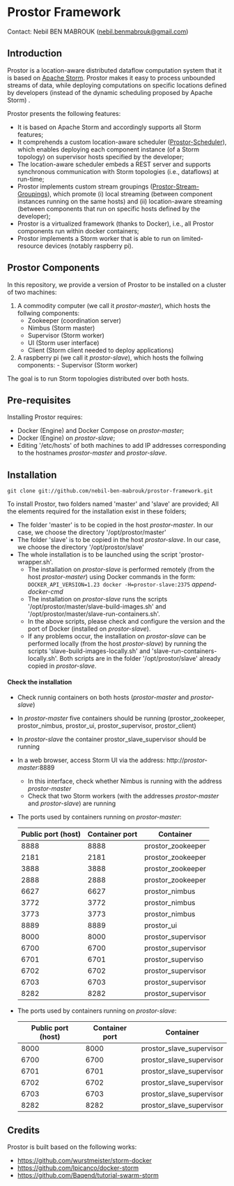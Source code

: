 # Prostor Framework

Contact: Nebil BEN MABROUK (nebil.benmabrouk@gmail.com)

## Introduction

Prostor is a location-aware distributed dataflow computation system that it is based on [Apache Storm](http://storm.apache.org/). Prostor makes it easy to process unbounded streams of data, while deploying computations on specific locations defined by developers (instead of the dynamic scheduling proposed by Apache Storm) . 

Prostor presents the following features:

- It is based on Apache Storm and accordingly supports all Storm features;
- It comprehends a custom location-aware scheduler ([Prostor-Scheduler](https://github.com/nebil-ben-mabrouk/Prostor-Scheduler)), which enables deploying each component instance (of a Storm topology) on supervisor hosts specified by the developer;
- The location-aware scheduler embeds a REST server and supports synchronous communication with Storm topologies (i.e., dataflows) at run-time;
- Prostor implements custom stream groupings ([Prostor-Stream-Groupings](https://github.com/nebil-ben-mabrouk/Prostor-Stream-Groupings)), which promote (i) local streaming (between component instances running on the same hosts) and (ii) location-aware streaming (between components that run on specific hosts defined by the developer);
- Prostor is a virtualized framework (thanks to Docker), i.e., all Prostor components run within docker containers;
- Prostor implements a Storm worker that is able to run on limited-resource devices (notably raspberry pi).

## Prostor Components
In this repository, we provide a version of Prostor to be installed on a cluster of two machines:

1.  A commodity computer (we call it *prostor-master*),  which hosts the follwing components:
	- Zookeeper (coordination server)
	- Nimbus (Storm master)
	- Supervisor (Storm worker)
	- UI (Storm user interface)
	- Client (Storm client needed to deploy applications)
2.   A raspberry pi (we call it *prostor-slave*), which hosts the follwing components:
	- Supervisor (Storm worker)

The goal is to run Storm topologies distributed over both hosts.

## Pre-requisites
Installing Prostor requires:

- Docker (Engine) and Docker Compose on *prostor-master*;
- Docker (Engine) on *prostor-slave*;
- Editing '/etc/hosts' of both machines to add IP addresses corresponding to the hostnames *prostor-master* and *prostor-slave*.

## Installation
```
git clone git://github.com/nebil-ben-mabrouk/prostor-framework.git
```
To install Prostor, two folders named 'master' and 'slave' are provided; All the elements required for the installation exist in these folders;

- The folder 'master' is to be copied in the host *prostor-master*. In our case, we choose the directory '/opt/prostor/master'
- The folder 'slave' is to be copied in the host *prostor-slave*. In our case, we choose the directory '/opt/prostor/slave'
- The whole installation is to be launched using the script 'prostor-wrapper.sh'.
	- The installation on *prostor-slave* is performed remotely (from the host *prostor-master*) using Docker commands in the form: 
	``` DOCKER_API_VERSION=1.23 docker -H=prostor-slave:2375```  *append-docker-cmd*
	- The installation on *prostor-slave*  runs the scripts '/opt/prostor/master/slave-build-images.sh' and '/opt/prostor/master/slave-run-containers.sh'.
	- In the above scripts, please check and configure the version and the port of Docker (installed on *prostor-slave*). 
	- If any problems occur, the installation on *prostor-slave* can be performed locally (from the host *prostor-slave*) by running the scripts 'slave-build-images-locally.sh' and 'slave-run-containers-locally.sh'. Both scripts are in the folder '/opt/prostor/slave' already copied in *prostor-slave*.
	
#### Check the installation
- Check runnig containers on both hosts (*prostor-master* and *prostor-slave*)
- In *prostor-master* five containers should be running (prostor\_zookeeper, prostor\_nimbus, prostor\_ui, prostor\_supervisor, prostor\_client)
- In *prostor-slave*  the container prostor\_slave\_supervisor should be running
- In a web browser, access Storm UI via the address: http://*prostor-master*:8889
	- In this interface, check whether Nimbus is running with the address *prostor-master*
	- Check that two Storm workers (with the addresses *prostor-master* and *prostor-slave*) are running
- The ports used by containers running on *prostor-master*:

	| Public port (host)      | Container port       | Container           |
	|-------------------------|----------------------| --------------------|
	| 8888                    | 8888                 | prostor_zookeeper   |
	| 2181                    | 2181                 | prostor_zookeeper   |
	| 3888                    | 3888                 | prostor_zookeeper   |
	| 2888                    | 2888                 | prostor_zookeeper   |
	| 6627                    | 6627                 | prostor_nimbus      |
	| 3772                    | 3772                 | prostor_nimbus      |
	| 3773                    | 3773                 | prostor_nimbus      |
	| 8889                    | 8889                 | prostor_ui          |
	| 8000                    | 8000                 | prostor_supervisor  |
	| 6700                    | 6700                 | prostor_supervisor  |
	| 6701                    | 6701                 | prostor_superviso   |
	| 6702                    | 6702                 | prostor_supervisor  |
	| 6703                    | 6703                 | prostor_supervisor  |
	| 8282                    | 8282                 | prostor_supervisor  |
	
- The ports used by containers running on *prostor-slave*:

	|  Public port (host)      | Container port        | Container                      |
	| -------------------------|-----------------------| -------------------------------|
	| 8000                     | 8000                  | prostor\_slave\_supervisor     |
	| 6700                     | 6700                  | prostor\_slave\_supervisor     |
	| 6701                     | 6701                  | prostor\_slave\_supervisor     |
	| 6702                     | 6702                  | prostor\_slave\_supervisor     |
	| 6703                     | 6703                  | prostor\_slave\_supervisor     |
	| 8282                     | 8282                  | prostor\_slave\_supervisor     |


## Credits 

Prostor is built based on the following works:
- https://github.com/wurstmeister/storm-docker
- https://github.com/lpicanco/docker-storm
- https://github.com/Baqend/tutorial-swarm-storm

